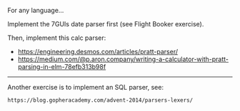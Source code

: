 For any language...

Implement the 7GUIs date parser first (see Flight Booker exercise).

Then, implement this calc parser:

- https://engineering.desmos.com/articles/pratt-parser/
 - https://medium.com/@p.aron.company/writing-a-calculator-with-pratt-parsing-in-elm-78efb313b98f

---

 Another exercise is to implement an SQL parser, see:

	https://blog.gopheracademy.com/advent-2014/parsers-lexers/
